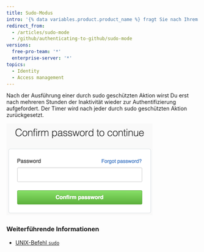 ```yaml
---
title: Sudo-Modus
intro: '{% data variables.product.product_name %} fragt Sie nach Ihrem Passwort, wenn Sie Ihre E-Mail-Adresse ändern, Drittanbieteranwendungen autorisieren, neue öffentliche Schlüssel hinzufügen oder andere *durch Sudo geschützte* Aktionen ausführen möchten.'
redirect_from:
  - /articles/sudo-mode
  - /github/authenticating-to-github/sudo-mode
versions:
  free-pro-team: '*'
  enterprise-server: '*'
topics:
  - Identity
  - Access management
---
```

Nach der Ausführung einer durch sudo geschützten Aktion wirst Du erst nach mehreren Stunden der Inaktivität wieder zur Authentifizierung aufgefordert. Der Timer wird nach jeder durch sudo geschützten Aktion zurückgesetzt.

![Dialogfeld für den sudo-Modus](/assets/images/help/settings/sudo_mode_popup.png)

### Weiterführende Informationen

- [UNIX-Befehl `sudo`](http://en.wikipedia.org/wiki/Sudo)
